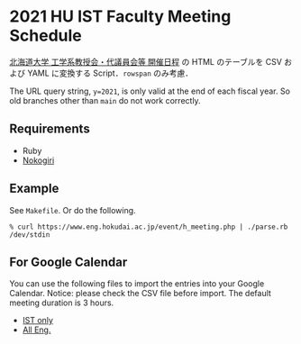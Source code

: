 # 2021 HU IST Faculty Meeting Schedule #

[北海道大学 工学系教授会・代議員会等
開催日程](https://www.eng.hokudai.ac.jp/event/h_meeting.php?y=2021)
の HTML のテーブルを CSV および YAML に変換する Script．`rowspan` のみ考慮．

The URL query string, `y=2021`, is only valid at the end of each fiscal year. So old branches other than `main` do not work correctly.

## Requirements ##

- Ruby
- [Nokogiri](https://nokogiri.org/)

## Example ##

See `Makefile`. Or do the following.

~~~~
% curl https://www.eng.hokudai.ac.jp/event/h_meeting.php | ./parse.rb /dev/stdin
~~~~

## For Google Calendar ##

You can use the following files to import the entries into your Google
Calendar. Notice: please check the CSV file before import. The default
meeting duration is 3 hours.

- [IST only](meetings_ist_google_calendar.csv)
- [All Eng.](meetings_google_calendar.csv)
